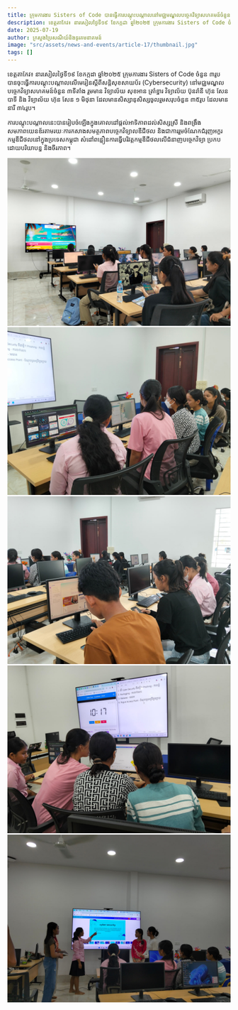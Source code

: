 ```yaml
---
title: ក្រុមការងារ Sisters of Code បានធ្វើការបណ្ដុះបណ្ដាលនៅមជ្ឈមណ្ឌលបច្ចេកវិទ្យាសហគមន៍ចំនួន ៣ទីតាំង
description: ខេត្តតាកែវ៖ នារសៀលថ្ងៃទី១៩ ខែកក្កដា ឆ្នាំ២០២៥ ក្រុមការងារ Sisters of Code ចំនួន ៣​រូប បានចុះធ្វើការបណ្ដុះបណ្ដាលលើមេរៀនស្ដីពីសន្តិសុខសាយប័រ (Cybersecurity) នៅមជ្ឈមណ្ឌលបច្ចេកវិទ្យាសហគមន៍ចំនួន ៣ទីតាំង រួមមាន វិទ្យាល័យ សុខអាន ត្រាំខ្នារ វិទ្យាល័យ ប៊ុនរ៉ានី ហ៊ុន សែន បាទី​ និង វិទ្យាល័យ ហ៊ុន សែន ១​ មិថុនា ដែលមានសិស្សានុសិស្សចូលរួមសរុបចំនួន ៣៥រូប ដែលមាននារី ៣៤រូប។ 
date: 2025-07-19 
author: ក្រសួងប្រៃសណីយ៍និងទូរគមនាគមន៍
image: "src/assets/news-and-events/article-17/thumbnail.jpg"
tags: []
---
```



ខេត្តតាកែវ៖ នារសៀលថ្ងៃទី១៩ ខែកក្កដា ឆ្នាំ២០២៥ ក្រុមការងារ Sisters of Code ចំនួន ៣​រូប បានចុះធ្វើការបណ្ដុះបណ្ដាលលើមេរៀនស្ដីពីសន្តិសុខសាយប័រ (Cybersecurity) នៅមជ្ឈមណ្ឌលបច្ចេកវិទ្យាសហគមន៍ចំនួន ៣ទីតាំង រួមមាន វិទ្យាល័យ សុខអាន ត្រាំខ្នារ វិទ្យាល័យ ប៊ុនរ៉ានី ហ៊ុន សែន បាទី​ និង វិទ្យាល័យ ហ៊ុន សែន ១​ មិថុនា ដែលមានសិស្សានុសិស្សចូលរួមសរុបចំនួន ៣៥រូប ដែលមាននារី ៣៤រូប។

ការបណ្តុះបណ្តាលនេះ​បានរៀបចំឡេីងក្នុងគោលដៅផ្តល់អាទិភាពដល់​សិស្សស្រី និងពង្រឹងសមភាពយេនឌ័រតាមរយៈការកសាងសមត្ថភាពបច្ចេកវិទ្យាលឌីជីថល និងជាការរួមចំណែកជំរុញអក្ខរកម្មឌីជីថលនៅក្នុងប្រទេសកម្ពុជា សំដៅពន្លឿនការធ្វើបរិវត្តកម្មឌីជីថលលើជំនាញបច្ចេកវិទ្យា ប្រកបដោយបរិយាបន្ន និងចីរភាព។

![photo 3](src/assets/news-and-events/article-17/photo-1.jpg)
![photo 4](src/assets/news-and-events/article-17/photo-2.jpg)
![photo 3](src/assets/news-and-events/article-17/photo-3.jpg)
![photo 3](src/assets/news-and-events/article-17/photo-4.jpg)
![photo 4](src/assets/news-and-events/article-17/photo-5.jpg)

